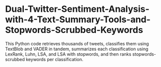 # Dual-Twitter-Sentiment-Analysis-with-4-Text-Summary-Tools-and-Stopwords-Scrubbed-Keywords
This Python code retrieves thousands of tweets, classifies them using TextBlob and VADER in tandem, summarizes each classification using LexRank, Luhn, LSA, and LSA with stopwords, and then ranks stopwords-scrubbed keywords per classification.
